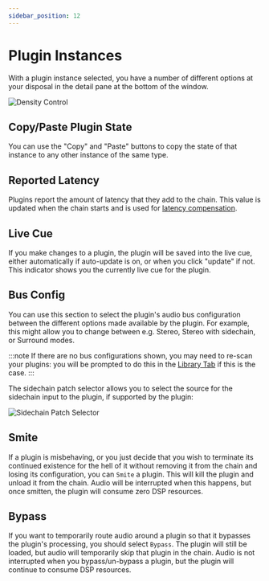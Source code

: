 ```yaml
---
sidebar_position: 12
---
```


# Plugin Instances

With a plugin instance selected, you have a number of different options at your disposal in the detail pane at the bottom of the window.

![Density Control](/img/transformclient/v1.5/plugin-instance-detail-pane.png)

## Copy/Paste Plugin State
You can use the "Copy" and "Paste" buttons to copy the state of that instance
to any other instance of the same type.

## Reported Latency
Plugins report the amount of latency that they add to the chain. This value is updated when
the chain starts and is used for [latency compensation](delay-compensation.md).

## Live Cue
If you make changes to a plugin, the plugin will be saved into the live cue,
either automatically if auto-update is on, or when you click "update" if not.
This indicator shows you the currently live cue for the plugin.

## Bus Config
You can use this section to select the plugin's audio bus configuration between the different
options made available by the plugin. For example, this might allow you to
change between e.g. Stereo, Stereo with sidechain, or Surround modes.


:::note
If there are no bus configurations shown, you may need to re-scan your plugins: you will be
prompted to do this in the [Library Tab](../library/library.md) if this is the case.
:::

The sidechain patch selector allows you to select the source for the sidechain
input to the plugin, if supported by the plugin:

![Sidechain Patch Selector](/img/transformclient/sidechain-patch-selector.png)

## Smite

If a plugin is misbehaving, or you just decide that you wish to terminate its continued existence
for the hell of it without removing it from the chain and losing its configuration, you can `Smite`
a plugin. This will kill the plugin and unload it from the chain. Audio will be interrupted when
this happens, but once smitten, the plugin will consume zero DSP resources.

## Bypass

If you want to temporarily route audio around a plugin so that it bypasses the plugin's processing,
you should select `Bypass`. The plugin will still be loaded, but audio will temporarily skip that
plugin in the chain. Audio is not interrupted when you bypass/un-bypass a plugin, but the plugin will
continue to consume DSP resources.
